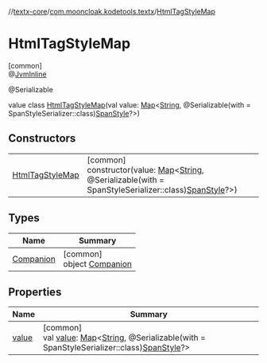 //[textx-core](../../../index.md)/[com.mooncloak.kodetools.textx](../index.md)/[HtmlTagStyleMap](index.md)

# HtmlTagStyleMap

[common]\
@[JvmInline](https://kotlinlang.org/api/latest/jvm/stdlib/kotlin.jvm/-jvm-inline/index.html)

@Serializable

value class [HtmlTagStyleMap](index.md)(val value: [Map](https://kotlinlang.org/api/latest/jvm/stdlib/kotlin.collections/-map/index.html)&lt;[String](https://kotlinlang.org/api/latest/jvm/stdlib/kotlin/-string/index.html), @Serializable(with = SpanStyleSerializer::class)[SpanStyle](https://developer.android.com/reference/kotlin/androidx/compose/ui/text/SpanStyle.html)?&gt;)

## Constructors

| | |
|---|---|
| [HtmlTagStyleMap](-html-tag-style-map.md) | [common]<br>constructor(value: [Map](https://kotlinlang.org/api/latest/jvm/stdlib/kotlin.collections/-map/index.html)&lt;[String](https://kotlinlang.org/api/latest/jvm/stdlib/kotlin/-string/index.html), @Serializable(with = SpanStyleSerializer::class)[SpanStyle](https://developer.android.com/reference/kotlin/androidx/compose/ui/text/SpanStyle.html)?&gt;) |

## Types

| Name | Summary |
|---|---|
| [Companion](-companion/index.md) | [common]<br>object [Companion](-companion/index.md) |

## Properties

| Name | Summary |
|---|---|
| [value](value.md) | [common]<br>val [value](value.md): [Map](https://kotlinlang.org/api/latest/jvm/stdlib/kotlin.collections/-map/index.html)&lt;[String](https://kotlinlang.org/api/latest/jvm/stdlib/kotlin/-string/index.html), @Serializable(with = SpanStyleSerializer::class)[SpanStyle](https://developer.android.com/reference/kotlin/androidx/compose/ui/text/SpanStyle.html)?&gt; |
